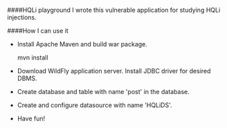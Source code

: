 ####HQLi playground
I wrote this vulnerable application for studying  HQLi injections.

####How I can use it
 - Install Apache Maven and build war package.
	
	mvn install
	
 - Download WildFly application server. Install JDBC driver for desired DBMS. 
 - Create database and table with name 'post' in the database.
 - Create and configure datasource with name 'HQLiDS'.
 - Have fun!
